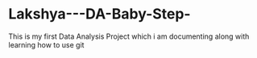# Lakshya---DA-Baby-Step-
This is my first Data Analysis Project which i am documenting along with learning how to use git
